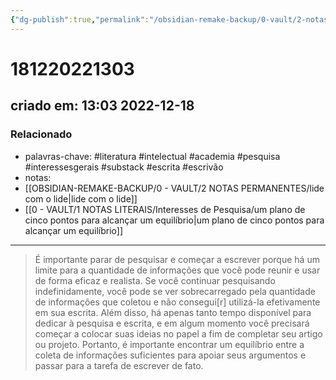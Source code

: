 ```yaml
---
{"dg-publish":true,"permalink":"/obsidian-remake-backup/0-vault/2-notas-permanentes/e-importante-parar-de-pesquisar-e-comecar-a-escrever/","tags":["permanente","literatura","intelectual","academia","pesquisa","interessesgerais","substack","escrita","escrivão"],"dgHomeLink":true,"dgShowLocalGraph":true,"dgShowFileTree":true,"dgEnableSearch":true,"noteIcon":""}
---
```


# 181220221303
## criado em: 13:03 2022-12-18

### Relacionado
- palavras-chave: #literatura #intelectual #academia #pesquisa #interessesgerais #substack #escrita #escrivão 
- notas: 
- [[OBSIDIAN-REMAKE-BACKUP/0 - VAULT/2 NOTAS PERMANENTES/lide com o lide\|lide com o lide]]
- [[0 - VAULT/1 NOTAS LITERAIS/Interesses de Pesquisa/um plano de cinco pontos para alcançar um equilíbrio\|um plano de cinco pontos para alcançar um equilíbrio]]
---
> É importante parar de pesquisar e começar a escrever porque há um limite para a quantidade de informações que você pode reunir e usar de forma eficaz e realista. Se você continuar pesquisando indefinidamente, você pode se ver sobrecarregado pela quantidade de informações que coletou e não consegui[r] utilizá-la efetivamente em sua escrita. Além disso, há apenas tanto tempo disponível para dedicar à pesquisa e escrita, e em algum momento você precisará começar a colocar suas ideias no papel a fim de completar seu artigo ou projeto. Portanto, é importante encontrar um equilíbrio entre a coleta de informações suficientes para apoiar seus argumentos e passar para a tarefa de escrever de fato.


